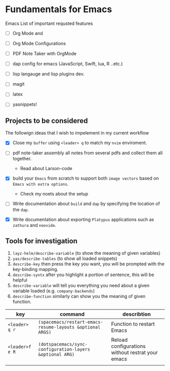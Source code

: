 # Fundamentals for Emacs
Emacs List of important requsted features

- [ ] Org Mode and
- [ ] Org Mode Configurations
- [ ] PDF Note Taker with OrgMode
- [ ] dap config for emacs (JavaScript, Swift, lua, R ..etc.)
- [ ] lisp langauge and lisp plugins dev.
- [ ] magit
- [ ] latex
- [ ] yasnippets!


## Projects to be considered
The followign ideas that I wish to impelement in my current workflow
- [x] Close my `buffer` using `<leader> q` to match my `nvim` enviroment.
- [ ] pdf note-taker assembly all notes from several pdfs and collect them all together.
  - Read about Larson-code
- [x] build your `Emacs` from scratch to support both `image vectors` based on `Emacs with extra options`.
  - Check my noets about the setup
- [ ] Write documentation about `build` and `dap` by specifying the location of the `dap`.
- [x] Write documentation about exporting `Platypus` applications such as `zathura` and `neovide`.


## Tools for investigation

1. `layz-helm/describe-variable` (to show the meaning of given variables)
2. `yas/describe-tables` (to show all loaded snippets)
3. `describe-key` then press the key you want, you will be prompted with the key-binding mapping.
4. `describe-syntx` after you highlight a portion of sentence, this will be helpful
5. `describe-variable` will tell you everything you need about a given variable loaded (e.g. `company-backends`)
6. `describe-function` similarly can show you the meaning of given function.


| key             | command                                                   | describtion                                      |
|-----------------|-----------------------------------------------------------|--------------------------------------------------|
| `<leader> q r`  | `(spacemacs/restart-emacs-resume-layouts &optional ARGS)` | Function to restart Emacs                        |
| `<leader>f e R` | `(dotspacemacs/sync-configuration-layers &optional ARG)`  | Reload configurations without restrat your emacs |
|                 |                                                           |                                                  |

